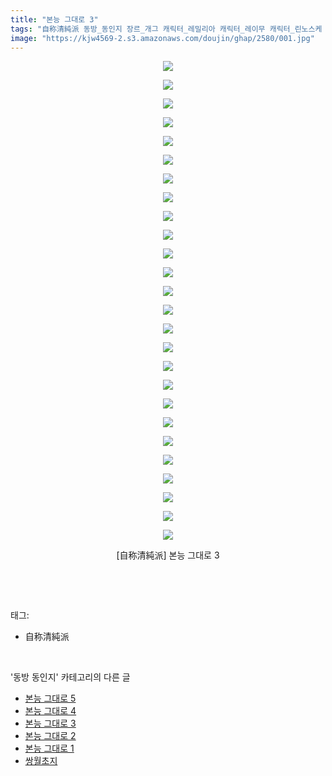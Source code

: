 ```yaml
---
title: "본능 그대로 3"
tags: "自称清純派 동방_동인지 장르_개그 캐릭터_레밀리아 캐릭터_레이무 캐릭터_린노스케 캐릭터_플랑드르"
image: "https://kjw4569-2.s3.amazonaws.com/doujin/ghap/2580/001.jpg"
---
```

<div class="article">
<p style="text-align: center; clear: none; float: none;"><img src="{{ site.imgserver9 }}/ghap/2580/001.jpg"/></p>
<p style="text-align: center; clear: none; float: none;"><img src="{{ site.imgserver9 }}/ghap/2580/002.jpg"/></p>
<p style="text-align: center; clear: none; float: none;"><img src="{{ site.imgserver9 }}/ghap/2580/003.jpg"/></p>
<p style="text-align: center; clear: none; float: none;"><img src="{{ site.imgserver9 }}/ghap/2580/004.jpg"/></p>
<p style="text-align: center; clear: none; float: none;"><img src="{{ site.imgserver9 }}/ghap/2580/005.jpg"/></p>
<p style="text-align: center; clear: none; float: none;"><img src="{{ site.imgserver9 }}/ghap/2580/006.jpg"/></p>
<p style="text-align: center; clear: none; float: none;"><img src="{{ site.imgserver9 }}/ghap/2580/007.jpg"/></p>
<p style="text-align: center; clear: none; float: none;"><img src="{{ site.imgserver9 }}/ghap/2580/008.jpg"/></p>
<p style="text-align: center; clear: none; float: none;"><img src="{{ site.imgserver9 }}/ghap/2580/009.jpg"/></p>
<p style="text-align: center; clear: none; float: none;"><img src="{{ site.imgserver9 }}/ghap/2580/010.jpg"/></p>
<p style="text-align: center; clear: none; float: none;"><img src="{{ site.imgserver9 }}/ghap/2580/011.jpg"/></p>
<p style="text-align: center; clear: none; float: none;"><img src="{{ site.imgserver9 }}/ghap/2580/012.jpg"/></p>
<p style="text-align: center; clear: none; float: none;"><img src="{{ site.imgserver9 }}/ghap/2580/013.jpg"/></p>
<p style="text-align: center; clear: none; float: none;"><img src="{{ site.imgserver9 }}/ghap/2580/014.jpg"/></p>
<p style="text-align: center; clear: none; float: none;"><img src="{{ site.imgserver9 }}/ghap/2580/015.jpg"/></p>
<p style="text-align: center; clear: none; float: none;"><img src="{{ site.imgserver9 }}/ghap/2580/016.jpg"/></p>
<p style="text-align: center; clear: none; float: none;"><img src="{{ site.imgserver9 }}/ghap/2580/017.jpg"/></p>
<p style="text-align: center; clear: none; float: none;"><img src="{{ site.imgserver9 }}/ghap/2580/018.jpg"/></p>
<p style="text-align: center; clear: none; float: none;"><img src="{{ site.imgserver9 }}/ghap/2580/019.jpg"/></p>
<p style="text-align: center; clear: none; float: none;"><img src="{{ site.imgserver9 }}/ghap/2580/020.jpg"/></p>
<p style="text-align: center; clear: none; float: none;"><img src="{{ site.imgserver9 }}/ghap/2580/021.jpg"/></p>
<p style="text-align: center; clear: none; float: none;"><img src="{{ site.imgserver9 }}/ghap/2580/022.jpg"/></p>
<p style="text-align: center; clear: none; float: none;"><img src="{{ site.imgserver9 }}/ghap/2580/023.jpg"/></p>
<p style="text-align: center; clear: none; float: none;"><img src="{{ site.imgserver9 }}/ghap/2580/024.jpg"/></p>
<p style="text-align: center; clear: none; float: none;"><img src="{{ site.imgserver9 }}/ghap/2580/025.jpg"/></p>
<p style="text-align: center; clear: none; float: none;"><img src="{{ site.imgserver9 }}/ghap/2580/026.jpg"/></p>
<p style="text-align: center; clear: none; float: none;">[自称清純派] 본능 그대로 3</p>
<p><br/></p>
</div><br/>
<div class="tagTrail">
<p>태그: </p>
<ul>
<li>自称清純派</li>
</ul>
</div><br/>
<div class="another">
<p>'동방 동인지' 카테고리의 다른 글</p>
<ul>
<li><a href="/ghap_2582">본능 그대로 5</a></li>
<li><a href="/ghap_2581">본능 그대로 4</a></li>
<li><a href="/ghap_2580">본능 그대로 3</a></li>
<li><a href="/ghap_2579">본능 그대로 2</a></li>
<li><a href="/ghap_2578">본능 그대로 1</a></li>
<li><a href="/ghap_2577">쌍월초지</a></li>
</ul>
</div><br/>
<div class="cb_module cb_fluid">
<div class="cb_wrt cb_profile">
</div><!-- commentList close -->
</div><br/>
